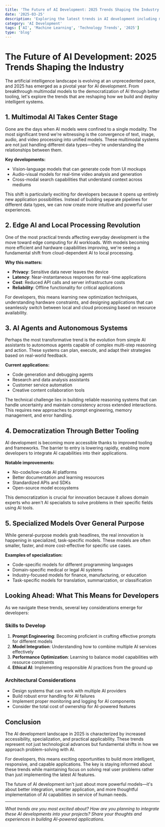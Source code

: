 ```yaml
---
title: 'The Future of AI Development: 2025 Trends Shaping the Industry'
date: '2025-03-25'
description: 'Exploring the latest trends in AI development including multimodal models, edge computing, and the rise of specialized AI agents'
category: 'AI Development'
tags: ['AI', 'Machine Learning', 'Technology Trends', '2025']
type: 'blog'
---
```


# The Future of AI Development: 2025 Trends Shaping the Industry

The artificial intelligence landscape is evolving at an unprecedented pace, and 2025 has emerged as a pivotal year for AI development. From breakthrough multimodal models to the democratization of AI through better tooling, let's explore the trends that are reshaping how we build and deploy intelligent systems.

## 1. Multimodal AI Takes Center Stage

Gone are the days when AI models were confined to a single modality. The most significant trend we're witnessing is the convergence of text, image, audio, and video processing into unified models. These multimodal systems are not just handling different data types—they're understanding the relationships between them.

**Key developments:**

- Vision-language models that can generate code from UI mockups
- Audio-visual models for real-time video analysis and generation
- Cross-modal search capabilities that understand context across mediums

This shift is particularly exciting for developers because it opens up entirely new application possibilities. Instead of building separate pipelines for different data types, we can now create more intuitive and powerful user experiences.

## 2. Edge AI and Local Processing Revolution

One of the most practical trends affecting everyday development is the move toward edge computing for AI workloads. With models becoming more efficient and hardware capabilities improving, we're seeing a fundamental shift from cloud-dependent AI to local processing.

**Why this matters:**

- **Privacy**: Sensitive data never leaves the device
- **Latency**: Near-instantaneous responses for real-time applications
- **Cost**: Reduced API calls and server infrastructure costs
- **Reliability**: Offline functionality for critical applications

For developers, this means learning new optimization techniques, understanding hardware constraints, and designing applications that can seamlessly switch between local and cloud processing based on resource availability.

## 3. AI Agents and Autonomous Systems

Perhaps the most transformative trend is the evolution from simple AI assistants to autonomous agents capable of complex multi-step reasoning and action. These systems can plan, execute, and adapt their strategies based on real-world feedback.

**Current applications:**

- Code generation and debugging agents
- Research and data analysis assistants
- Customer service automation
- Creative content collaboration tools

The technical challenge lies in building reliable reasoning systems that can handle uncertainty and maintain consistency across extended interactions. This requires new approaches to prompt engineering, memory management, and error handling.

## 4. Democratization Through Better Tooling

AI development is becoming more accessible thanks to improved tooling and frameworks. The barrier to entry is lowering rapidly, enabling more developers to integrate AI capabilities into their applications.

**Notable improvements:**

- No-code/low-code AI platforms
- Better documentation and learning resources
- Standardized APIs and SDKs
- Open-source model ecosystems

This democratization is crucial for innovation because it allows domain experts who aren't AI specialists to solve problems in their specific fields using AI tools.

## 5. Specialized Models Over General Purpose

While general-purpose models grab headlines, the real innovation is happening in specialized, task-specific models. These models are often smaller, faster, and more cost-effective for specific use cases.

**Examples of specialization:**

- Code-specific models for different programming languages
- Domain-specific medical or legal AI systems
- Industry-focused models for finance, manufacturing, or education
- Task-specific models for translation, summarization, or classification

## Looking Ahead: What This Means for Developers

As we navigate these trends, several key considerations emerge for developers:

### Skills to Develop

1. **Prompt Engineering**: Becoming proficient in crafting effective prompts for different models
2. **Model Integration**: Understanding how to combine multiple AI services effectively
3. **Performance Optimization**: Learning to balance model capabilities with resource constraints
4. **Ethical AI**: Implementing responsible AI practices from the ground up

### Architectural Considerations

- Design systems that can work with multiple AI providers
- Build robust error handling for AI failures
- Implement proper monitoring and logging for AI components
- Consider the total cost of ownership for AI-powered features

## Conclusion

The AI development landscape in 2025 is characterized by increased accessibility, specialization, and practical applicability. These trends represent not just technological advances but fundamental shifts in how we approach problem-solving with AI.

For developers, this means exciting opportunities to build more intelligent, responsive, and capable applications. The key is staying informed about these trends while maintaining focus on solving real user problems rather than just implementing the latest AI features.

The future of AI development isn't just about more powerful models—it's about better integration, smarter application, and more thoughtful implementation of AI capabilities in service of human needs.

---

_What trends are you most excited about? How are you planning to integrate these AI developments into your projects? Share your thoughts and experiences in building AI-powered applications._
